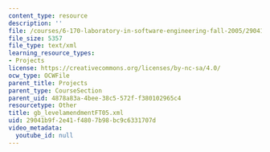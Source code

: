 ```yaml
---
content_type: resource
description: ''
file: /courses/6-170-laboratory-in-software-engineering-fall-2005/29041b9f2e41f4807b98bc9c6331707d_gb_levelamendmentFT05.xml
file_size: 5357
file_type: text/xml
learning_resource_types:
- Projects
license: https://creativecommons.org/licenses/by-nc-sa/4.0/
ocw_type: OCWFile
parent_title: Projects
parent_type: CourseSection
parent_uid: 4878a83a-4bee-38c5-572f-f380102965c4
resourcetype: Other
title: gb_levelamendmentFT05.xml
uid: 29041b9f-2e41-f480-7b98-bc9c6331707d
video_metadata:
  youtube_id: null
---
```

